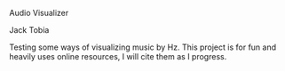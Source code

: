 Audio Visualizer

Jack Tobia

Testing some ways of visualizing music by Hz. This project is for fun and heavily uses online resources,
I will cite them as I progress.
